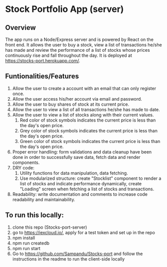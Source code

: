 # Stock Portfolio App (server)

## Overview

The app runs on a Node/Express server and is powered by React on the front end. It allows the user to buy a stock, view a list of transactions he/she has made and review the performance of a list of stocks whose prices continuously rise and fall throughout the day. It is deployed at https://stocks-port.herokuapp.com/.

## Funtionalities/Features

1. Allow the user to create a account with an email that can only register once.
2. Allow the user access his/her account via email and password.
3. Allow the user to buy shares of stock at its current price.
4. Allow the user to view a list of all transactions he/she has made to date.
5. Allow the user to view a list of stocks along with their current values.
   1. Red color of stock symbols indicates the current price is less than the day's open price.
   2. Grey color of stock symbols indicates the current price is less than the day's open price.
   3. Green color of stock symbols indicates the current price is less than the day's open price.
6. Proper error handling: form validations and data cleanup have been done in order to successfully save data, fetch data and render components.
7. DRY code:
   1. Utility functions for data manipulation, data fetching.
   2. Use modularized structure: create "Stocklist" component to render a list of stocks and indicate performance dynamically, create "Loading" screen when fetching a list of stocks and transactions.
8. Readability: write documentation and comments to increase code readability and maintainability.

## To run this locally:

1. clone this repo (Stocks-port-server)
2. go to https://iexcloud.io/, apply for a test token and set up in the repo
3. npm install
4. npm run createdb
5. npm run start
6. Go to https://github.com/Sampandu/Stocks-port and follow the instructions in the readme to run the client-side locally

